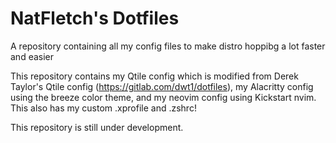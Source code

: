 # NatFletch's Dotfiles
A repository containing all my config files to make distro hoppibg a lot faster and easier

This repository contains my Qtile config which is modified from Derek Taylor's Qtile config (https://gitlab.com/dwt1/dotfiles), my Alacritty config using the breeze color theme, and my neovim config using Kickstart nvim. This also has my custom .xprofile and .zshrc!

This repository is still under development.
